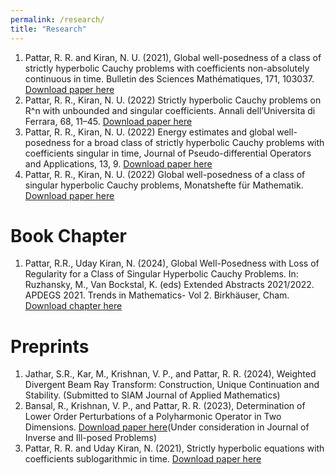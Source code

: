 ```yaml
---
permalink: /research/
title: "Research"
---
```

  
1. Pattar, R. R. and Kiran, N. U. (2021), Global well-posedness of a class of strictly hyperbolic Cauchy problems with coefficients non-absolutely continuous in time. Bulletin des Sciences Mathématiques, 171, 103037. [Download paper here](https://doi.org/10.1016/j.bulsci.2021.103037)
1. Pattar, R. R., Kiran, N. U. (2022) Strictly hyperbolic Cauchy problems on R^n with unbounded and singular coefficients. Annali dell’Universita di Ferrara, 68, 11–45. [Download paper here](https://doi.org/10.1007/s11565-021-00378-2)
1. Pattar, R. R., Kiran, N. U. (2022) Energy estimates and global well-posedness for a broad class of strictly hyperbolic Cauchy problems with coefficients singular in time, Journal of Pseudo-differential Operators and Applications, 13, 9. [Download paper here](https://doi.org/10.1007/s11868-021-00439-2)
1. Pattar, R. R., Kiran, N. U. (2022) Global well-posedness of a class of singular hyperbolic Cauchy problems, Monatshefte für Mathematik. [Download paper here](https://doi.org/10.1007/s00605-022-01723-z)

Book Chapter
======
1. Pattar, R.R., Uday Kiran, N. (2024), Global Well-Posedness with Loss of Regularity for a Class of Singular Hyperbolic Cauchy Problems. In: Ruzhansky, M., Van Bockstal, K. (eds) Extended Abstracts 2021/2022. APDEGS 2021. Trends in Mathematics- Vol 2. Birkhäuser, Cham. [Download chapter here](https://doi.org/10.1007/978-3-031-42539-4_24)

Preprints
======
1. Jathar, S.R.,  Kar, M., Krishnan, V. P., and Pattar, R. R. (2024), Weighted Divergent Beam Ray Transform: Construction, Unique Continuation and Stability. (Submitted to SIAM Journal of Applied Mathematics)
1. Bansal, R., Krishnan, V. P., and Pattar, R. R. (2023), Determination of Lower Order Perturbations of a Polyharmonic Operator in Two Dimensions. [Download paper here](https://arxiv.org/abs/2309.06048)(Under consideration in Journal of Inverse and Ill-posed Problems)
1. Pattar, R. R. and Uday Kiran, N. (2021), Strictly hyperbolic equations with coefficients sublogarithmic in time.  [Download paper here](https://doi.org/10.48550/arXiv.2111.11701)

